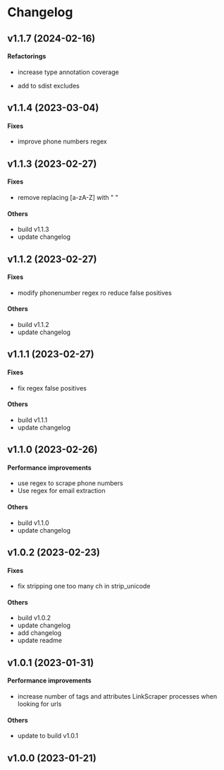 # Changelog

## v1.1.7 (2024-02-16)

#### Refactorings

* increase type annotation coverage


* add to sdist excludes


## v1.1.4 (2023-03-04)

#### Fixes

* improve phone numbers regex


## v1.1.3 (2023-02-27)

#### Fixes

* remove replacing [a-zA-Z] with " "
#### Others

* build v1.1.3
* update changelog


## v1.1.2 (2023-02-27)

#### Fixes

* modify phonenumber regex ro reduce false positives
#### Others

* build v1.1.2
* update changelog


## v1.1.1 (2023-02-27)

#### Fixes

* fix regex false positives
#### Others

* build v1.1.1
* update changelog


## v1.1.0 (2023-02-26)

#### Performance improvements

* use regex to scrape phone numbers
* Use regex for email extraction
#### Others

* build v1.1.0
* update changelog


## v1.0.2 (2023-02-23)

#### Fixes

* fix stripping one too many ch in strip_unicode
#### Others

* build v1.0.2
* update changelog
* add changelog
* update readme


## v1.0.1 (2023-01-31)

#### Performance improvements

* increase number of tags and attributes LinkScraper processes when looking for urls
#### Others

* update to build v1.0.1


## v1.0.0 (2023-01-21)
